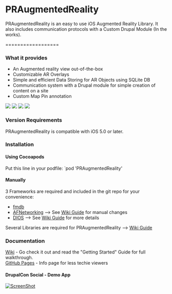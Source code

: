 PRAugmentedReality
==================

PRAugmentedReality is an easy to use iOS Augmented Reality Library. It also includes communication protocols with a Custom Drupal Module (In the works).

==================

### What it provides

* An Augmented reality view out-of-the-box
* Customizable AR Overlays
* Simple and efficient Data Storing for AR Objects using SQLite DB
* Communication system with a Drupal module for simple creation of content on a site
* Custom Map Pin annotation


[![](https://dl.dropboxusercontent.com/u/30415492/Device-AR-thumb.png)](https://dl.dropboxusercontent.com/u/30415492/Device-AR.png)
[![](https://dl.dropboxusercontent.com/u/30415492/Device-Map-thumb.png)](https://dl.dropboxusercontent.com/u/30415492/Device-Map.png)
[![](https://dl.dropboxusercontent.com/u/30415492/Device-List_Distance-thumb.png)](https://dl.dropboxusercontent.com/u/30415492/Device-List_Distance.png)
[![](https://dl.dropboxusercontent.com/u/30415492/Device-List_Name-thumb.png)](https://dl.dropboxusercontent.com/u/30415492/Device-List_Name.png)

### Version Requirements

PRAugmentedReality is compatible with iOS 5.0 or later.


### Installation
#### Using Cocoapods

Put this line in your podfile:
`pod 'PRAugmentedReality'


#### Manually

3 Frameworks are required and included in the git repo for your convenience:
* [fmdb](https://github.com/ccgus/fmdb)
* [AFNetworking](https://github.com/AFNetworking/AFNetworking)    --> See [Wiki Guide](https://github.com/promet/PRAugmentedReality/wiki/Getting-started#manually) for manual changes
* [DIOS](https://github.com/workhabitinc/drupal-ios-sdk)    --> See [Wiki Guide](https://github.com/promet/PRAugmentedReality/wiki/Getting-started#whats-in-there) for more details

Several Libraries are required for PRAugmentedReality    -->  [Wiki Guide](https://github.com/promet/PRAugmentedReality/wiki/Getting-started#manually)


### Documentation

[Wiki](https://github.com/promet/PRAugmentedReality/wiki) - Go check it out and read the "Getting Started" Guide for full walkthrough.  
[GitHub Pages](http://praugmentedreality.com/) - Info page for less techie viewers

#### DrupalCon Social - Demo App

[![ScreenShot](https://dl.dropboxusercontent.com/u/30415492/video-thumb.png)](http://youtu.be/vBc8L1zr0kk)
